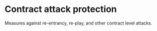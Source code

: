# Contract attack protection

Measures against re-entrancy, re-play, and other contract level attacks.
